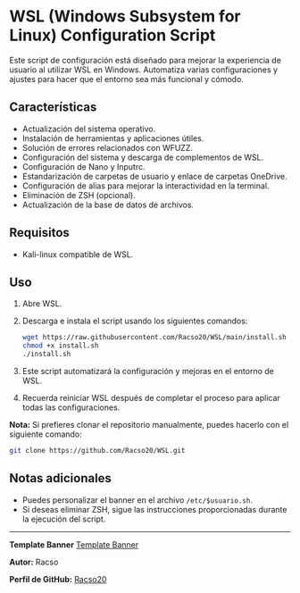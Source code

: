 # WSL (Windows Subsystem for Linux) Configuration Script

Este script de configuración está diseñado para mejorar la experiencia de usuario al utilizar WSL en Windows. Automatiza varias configuraciones y ajustes para hacer que el entorno sea más funcional y cómodo.

## Características

- Actualización del sistema operativo.
- Instalación de herramientas y aplicaciones útiles.
- Solución de errores relacionados con WFUZZ.
- Configuración del sistema y descarga de complementos de WSL.
- Configuración de Nano y Inputrc.
- Estandarización de carpetas de usuario y enlace de carpetas OneDrive.
- Configuración de alias para mejorar la interactividad en la terminal.
- Eliminación de ZSH (opcional).
- Actualización de la base de datos de archivos.

## Requisitos

- Kali-linux compatible de WSL.

## Uso

1. Abre WSL.
2. Descarga e instala el script usando los siguientes comandos:

    ```bash
    wget https://raw.githubusercontent.com/Racso20/WSL/main/install.sh
    chmod +x install.sh
    ./install.sh
    ```

3. Este script automatizará la configuración y mejoras en el entorno de WSL.
4. Recuerda reiniciar WSL después de completar el proceso para aplicar todas las configuraciones.

**Nota:** Si prefieres clonar el repositorio manualmente, puedes hacerlo con el siguiente comando:
```bash
git clone https://github.com/Racso20/WSL.git
```
## Notas adicionales

- Puedes personalizar el banner en el archivo `/etc/$usuario.sh`.
- Si deseas eliminar ZSH, sigue las instrucciones proporcionadas durante la ejecución del script.
  
---

**Template Banner** <a href="https://patorjk.com/software/taag/#p=display&f=Big&t=Racso" target="_blank">Template Banner</a>

**Autor:** Racso

**Perfil de GitHub:** <a href="https://github.com/Racso20" target="_blank">Racso20</a>

